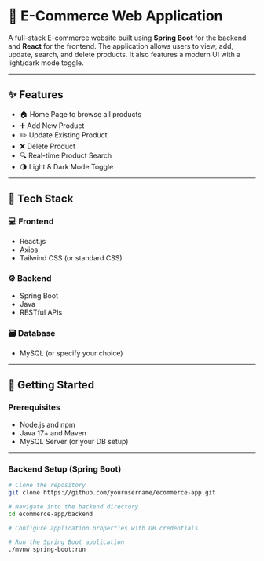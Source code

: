 # 🛒 E-Commerce Web Application

A full-stack E-commerce website built using **Spring Boot** for the backend and **React** for the frontend. The application allows users to view, add, update, search, and delete products. It also features a modern UI with a light/dark mode toggle.

---

## ✨ Features

- 🏠 Home Page to browse all products
- ➕ Add New Product
- ✏️ Update Existing Product
- ❌ Delete Product
- 🔍 Real-time Product Search
- 🌗 Light & Dark Mode Toggle

---

## 🧰 Tech Stack

### 💻 Frontend
- React.js
- Axios
- Tailwind CSS (or standard CSS)

### ⚙️ Backend
- Spring Boot
- Java
- RESTful APIs

### 🗃️ Database
- MySQL (or specify your choice)

---

## 🚀 Getting Started

### Prerequisites
- Node.js and npm
- Java 17+ and Maven
- MySQL Server (or your DB setup)

---

### Backend Setup (Spring Boot)

```bash
# Clone the repository
git clone https://github.com/yourusername/ecommerce-app.git

# Navigate into the backend directory
cd ecommerce-app/backend

# Configure application.properties with DB credentials

# Run the Spring Boot application
./mvnw spring-boot:run
